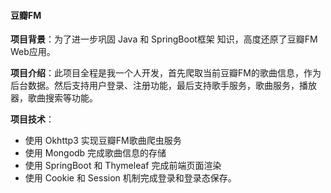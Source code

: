 #### 豆瓣FM

**项目背景**：为了进一步巩固 Java 和 SpringBoot框架 知识，高度还原了豆瓣FM Web应用。

**项目介绍**：此项目全程是我一个人开发，首先爬取当前豆瓣FM的歌曲信息，作为后台数据。然后支持用户登录、注册功能，最后支持歌手服务，歌曲服务，播放器，歌曲搜索等功能。

**项目技术**：

- 使用 Okhttp3 实现豆瓣FM歌曲爬虫服务
- 使用 Mongodb 完成歌曲信息的存储
- 使用 SpringBoot 和 Thymeleaf 完成前端页面渲染
- 使用 Cookie 和 Session 机制完成登录和登录态保存。
